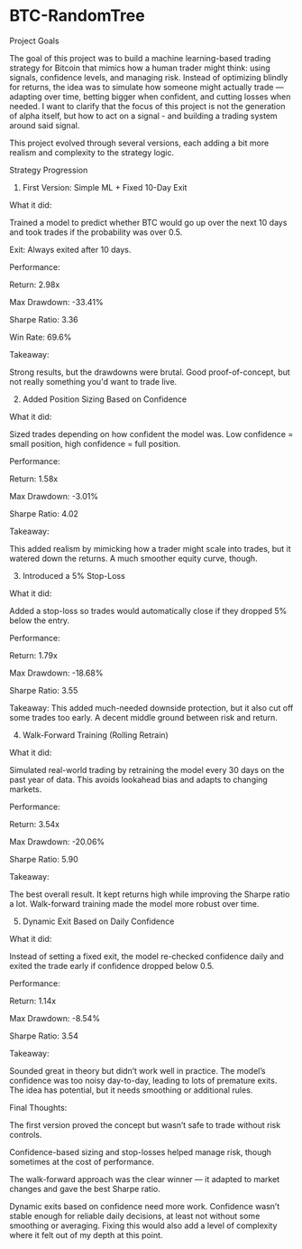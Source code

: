 # BTC-RandomTree

Project Goals

The goal of this project was to build a machine learning-based trading strategy for Bitcoin that mimics how a human trader might think: using signals, confidence levels, and managing risk. Instead of optimizing blindly for returns, the idea was to simulate how someone might actually trade — adapting over time, betting bigger when confident, and cutting losses when needed. I want to clarify that the focus of this project is not the generation of alpha itself, but how to act on a signal - and building a trading system around said signal. 

This project evolved through several versions, each adding a bit more realism and complexity to the strategy logic.

Strategy Progression

1. First Version: Simple ML + Fixed 10-Day Exit

What it did: 

Trained a model to predict whether BTC would go up over the next 10 days and took trades if the probability was over 0.5.

Exit: Always exited after 10 days.

Performance:

Return: 2.98x

Max Drawdown: -33.41%

Sharpe Ratio: 3.36

Win Rate: 69.6%

Takeaway: 

Strong results, but the drawdowns were brutal. Good proof-of-concept, but not really something you'd want to trade live.

2. Added Position Sizing Based on Confidence

What it did:

Sized trades depending on how confident the model was. Low confidence = small position, high confidence = full position.

Performance:

Return: 1.58x

Max Drawdown: -3.01%

Sharpe Ratio: 4.02

Takeaway: 

This added realism by mimicking how a trader might scale into trades, but it watered down the returns. A much smoother equity curve, though.

3. Introduced a 5% Stop-Loss

What it did: 

Added a stop-loss so trades would automatically close if they dropped 5% below the entry.

Performance:

Return: 1.79x

Max Drawdown: -18.68%

Sharpe Ratio: 3.55

Takeaway: This added much-needed downside protection, but it also cut off some trades too early. A decent middle ground between risk and return.

4. Walk-Forward Training (Rolling Retrain)

What it did:

Simulated real-world trading by retraining the model every 30 days on the past year of data. This avoids lookahead bias and adapts to changing markets.

Performance:

Return: 3.54x

Max Drawdown: -20.06%

Sharpe Ratio: 5.90

Takeaway: 

The best overall result. It kept returns high while improving the Sharpe ratio a lot. Walk-forward training made the model more robust over time.

5. Dynamic Exit Based on Daily Confidence
   
What it did:

Instead of setting a fixed exit, the model re-checked confidence daily and exited the trade early if confidence dropped below 0.5.

Performance:

Return: 1.14x

Max Drawdown: -8.54%

Sharpe Ratio: 3.54

Takeaway: 

Sounded great in theory but didn’t work well in practice. The model’s confidence was too noisy day-to-day, leading to lots of premature exits. The idea has potential, but it needs smoothing or additional rules.

Final Thoughts:

The first version proved the concept but wasn’t safe to trade without risk controls.

Confidence-based sizing and stop-losses helped manage risk, though sometimes at the cost of performance.

The walk-forward approach was the clear winner — it adapted to market changes and gave the best Sharpe ratio.

Dynamic exits based on confidence need more work. Confidence wasn’t stable enough for reliable daily decisions, at least not without some smoothing or averaging. Fixing this would also add a level of complexity where it felt out of my depth at this point. 
